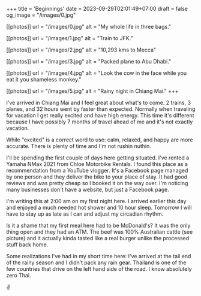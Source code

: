 +++
title = 'Beginnings'
date = 2023-09-29T02:01:49+07:00
draft = false
og_image = "/images/0.jpg"

[[photos]]
  url = "/images/0.jpg"
  alt = "My whole life in three bags."

[[photos]]
  url = "/images/1.jpg"
  alt = "Train to JFK."

[[photos]]
  url = "/images/2.jpg"
  alt = "10,293 kms to Mecca"

[[photos]]
  url = "/images/3.jpg"
  alt = "Packed plane to Abu Dhabi."

[[photos]]
  url = "/images/4.jpg"
  alt = "Look the cow in the face while you eat it you shameless monkey."

[[photos]]
  url = "/images/5.jpg"
  alt = "Rainy night in Chiang Mai."
+++

I've arrived in Chiang Mai and I feel great about what's to come. 2 trains, 3 planes, and 32 hours went by faster than expected. Normally when traveling for vacation I get really excited and have high energy. This time it's different because I have possibly 7 months of travel ahead of me and it's not exactly vacation.

While "excited" is a correct word to use: calm, relaxed, and happy are more accurate. There is plenty of time and I'm not rushin nuthin.

I'll be spending the first couple of days here getting situated. I've rented a Yamaha NMax 2021 from Chloe Motorbike Rentals. I found this place as a recommendation from a YouTube vlogger. It's a Facebook page managed by one person and they deliver the bike to your place of stay. It had good reviews and was pretty cheap so I booked it on the way over. I'm noticing many businesses don't have a website, but just a Facebook page.

I'm writing this at 2:00 am on my first night here. I arrived earlier this day and enjoyed a much needed hot shower and 10 hour sleep. Tomorrow I will have to stay up as late as I can and adjust my circadian rhythm.

Is it a shame that my first meal here had to be McDonald's? It was the only thing open and they had an ATM. The beef was 100% Australian cattle (see picture) and it actually kinda tasted like a real burger unlike the processed stuff back home.

Some realizations I've had in my short time here: I've arrived at the tail end of the rainy season and I didn’t pack any rain gear. Thailand is one of the few countries that drive on the left hand side of the road. I know absolutely zero Thai.

✌️
